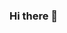 ### Hi there 👋

<!--
**alifma/alifma** is a ✨ _special_ ✨ repository because its `README.md` (this file) appears on your GitHub profile.

Here are some ideas to get you started:

![Alifma github stats](https://github-readme-stats.alifma.vercel.app/api?username=alifma&show_icons=true&theme=blueberry&count_private=true)
